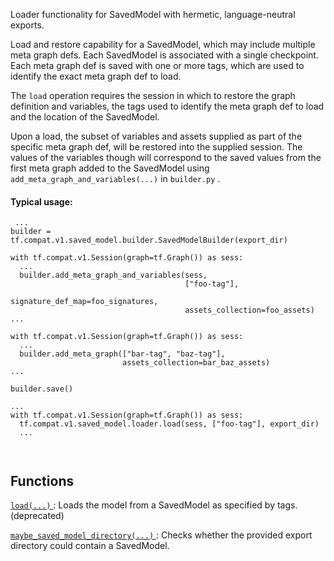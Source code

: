 Loader functionality for SavedModel with hermetic, language-neutral exports.

Load and restore capability for a SavedModel, which may include multiple meta
graph defs. Each SavedModel is associated with a single checkpoint. Each meta
graph def is saved with one or more tags, which are used to identify the exact
meta graph def to load.

The  `load`  operation requires the session in which to restore the graph
definition and variables, the tags used to identify the meta graph def to
load and the location of the SavedModel.

Upon a load, the subset of variables and assets supplied as part of the specific
meta graph def, will be restored into the supplied session. The values of the
variables though will correspond to the saved values from the first meta graph
added to the SavedModel using  `add_meta_graph_and_variables(...)`  in
 `builder.py` .



#### Typical usage:


```
 ...
builder = tf.compat.v1.saved_model.builder.SavedModelBuilder(export_dir)

with tf.compat.v1.Session(graph=tf.Graph()) as sess:
  ...
  builder.add_meta_graph_and_variables(sess,
                                       ["foo-tag"],
                                       signature_def_map=foo_signatures,
                                       assets_collection=foo_assets)
...

with tf.compat.v1.Session(graph=tf.Graph()) as sess:
  ...
  builder.add_meta_graph(["bar-tag", "baz-tag"],
                         assets_collection=bar_baz_assets)
...

builder.save()

...
with tf.compat.v1.Session(graph=tf.Graph()) as sess:
  tf.compat.v1.saved_model.loader.load(sess, ["foo-tag"], export_dir)
  ...

 
```



## Functions
[ `load(...)` ](https://tensorflow.google.cn/api_docs/python/tf/compat/v1/saved_model/load): Loads the model from a SavedModel as specified by tags. (deprecated)

[ `maybe_saved_model_directory(...)` ](https://tensorflow.google.cn/api_docs/python/tf/compat/v1/saved_model/contains_saved_model): Checks whether the provided export directory could contain a SavedModel.


